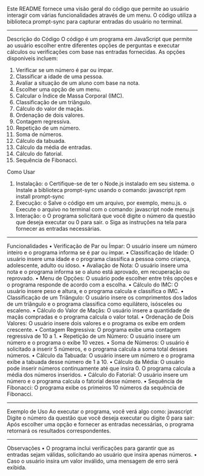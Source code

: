 Este README fornece uma visão geral do código que permite ao usuário interagir com várias funcionalidades através de um menu. O código utiliza a biblioteca prompt-sync para capturar entradas do usuário no terminal.
________________________________________
Descrição do Código
O código é um programa em JavaScript que permite ao usuário escolher entre diferentes opções de perguntas e executar cálculos ou verificações com base nas entradas fornecidas. As opções disponíveis incluem:
1.	Verificar se um número é par ou ímpar.
2.	Classificar a idade de uma pessoa.
3.	Avaliar a situação de um aluno com base na nota.
4.	Escolher uma opção de um menu.
5.	Calcular o Índice de Massa Corporal (IMC). 
6.	Classificação de um triângulo.
7.	Cálculo do valor de maçãs.
8.	Ordenação de dois valores.
9.	Contagem regressiva.
10.	Repetição de um número. 
11.	Soma de números.
12.	Cálculo da tabuada.
13.	Cálculo da média de entradas.
14.	Cálculo do fatorial.
15.	Sequência de Fibonacci.

Como Usar
1.	Instalação:
o	Certifique-se de ter o Node.js instalado em seu sistema.
o	Instale a biblioteca prompt-sync usando o comando:
javascript
npm install prompt-sync
2.	Execução:
o	Salve o código em um arquivo, por exemplo, menu.js.
o	Execute o arquivo no terminal com o comando:
javascript
node menu.js
3.	Interação:
o	O programa solicitará que você digite o número da questão que deseja executar ou 0 para sair.
o	Siga as instruções na tela para fornecer as entradas necessárias.
________________________________________
Funcionalidades
•	Verificação de Par ou Ímpar: O usuário insere um número inteiro e o programa informa se é par ou ímpar.
•	Classificação de Idade: O usuário insere uma idade e o programa classifica a pessoa como criança, adolescente, adulto ou idoso.
•	Avaliação de Nota: O usuário insere uma nota e o programa informa se o aluno está aprovado, em recuperação ou reprovado.
•	Menu de Opções: O usuário pode escolher entre três opções e o programa responde de acordo com a escolha.
•	Cálculo do IMC: O usuário insere peso e altura, e o programa calcula e classifica o IMC. 
•	Classificação de um Triângulo: O usuário insere os comprimentos dos lados de um triângulo e o programa classifica como equilátero, isósceles ou escaleno.
•	Cálculo do Valor de Maçãs: O usuário insere a quantidade de maçãs compradas e o programa calcula o valor total.
•	Ordenação de Dois Valores: O usuário insere dois valores e o programa os exibe em ordem crescente.
•	Contagem Regressiva: O programa exibe uma contagem regressiva de 10 a 1.
•	Repetição de um Número: O usuário insere um número e o programa o exibe 10 vezes. 
•	Soma de Números: O usuário é solicitado a inserir 5 números, e o programa calcula a soma total desses números.
•	Cálculo da Tabuada: O usuário insere um número e o programa exibe a tabuada desse número de 1 a 10.
•	Cálculo da Média: O usuário pode inserir números continuamente até que insira 0. O programa calcula a média dos números inseridos.
•	Cálculo do Fatorial: O usuário insere um número e o programa calcula o fatorial desse número.
•	Sequência de Fibonacci: O programa exibe os primeiros 10 números da sequência de Fibonacci.
________________________________________
Exemplo de Uso
Ao executar o programa, você verá algo como:
javascript
Digite o número da questão que você deseja executar ou digite 0 para sair: 
Após escolher uma opção e fornecer as entradas necessárias, o programa retornará os resultados correspondentes.
________________________________________
Observações
•	O programa inclui verificações para garantir que as entradas sejam válidas, solicitando ao usuário que insira apenas números.
•	Caso o usuário insira um valor inválido, uma mensagem de erro será exibida.

